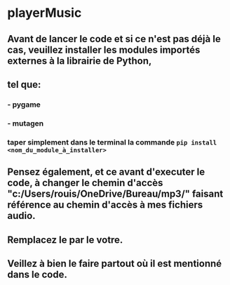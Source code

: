 # playerMusic

## Avant de lancer le code et si ce n'est pas déjà le cas, veuillez installer les modules importés externes à la librairie de Python,
## tel que:
### - pygame
### - mutagen
### taper simplement dans le terminal la commande `pip install <nom_du_module_à_installer>`

## Pensez également, et ce avant d'executer le code, à changer le chemin d'accès "c:/Users/rouis/OneDrive/Bureau/mp3/" faisant référence au chemin d'accès à mes fichiers audio.
## Remplacez le par le votre.
## Veillez à bien le faire partout où il est mentionné dans le code.
